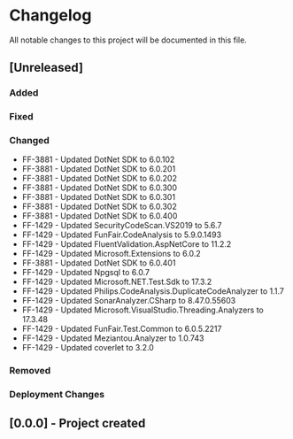 ﻿# Changelog
All notable changes to this project will be documented in this file.

<!--
Please ADD ALL Changes to the UNRELASED SECTION and not a specific release
-->

## [Unreleased]
### Added
### Fixed
### Changed
- FF-3881 - Updated DotNet SDK to 6.0.102
- FF-3881 - Updated DotNet SDK to 6.0.201
- FF-3881 - Updated DotNet SDK to 6.0.202
- FF-3881 - Updated DotNet SDK to 6.0.300
- FF-3881 - Updated DotNet SDK to 6.0.301
- FF-3881 - Updated DotNet SDK to 6.0.302
- FF-3881 - Updated DotNet SDK to 6.0.400
- FF-1429 - Updated SecurityCodeScan.VS2019 to 5.6.7
- FF-1429 - Updated FunFair.CodeAnalysis to 5.9.0.1493
- FF-1429 - Updated FluentValidation.AspNetCore to 11.2.2
- FF-1429 - Updated Microsoft.Extensions to 6.0.2
- FF-3881 - Updated DotNet SDK to 6.0.401
- FF-1429 - Updated Npgsql to 6.0.7
- FF-1429 - Updated Microsoft.NET.Test.Sdk to 17.3.2
- FF-1429 - Updated Philips.CodeAnalysis.DuplicateCodeAnalyzer to 1.1.7
- FF-1429 - Updated SonarAnalyzer.CSharp to 8.47.0.55603
- FF-1429 - Updated Microsoft.VisualStudio.Threading.Analyzers to 17.3.48
- FF-1429 - Updated FunFair.Test.Common to 6.0.5.2217
- FF-1429 - Updated Meziantou.Analyzer to 1.0.743
- FF-1429 - Updated coverlet to 3.2.0
### Removed
### Deployment Changes

<!--
Releases that have at least been deployed to staging, BUT NOT necessarily released to live.  Changes should be moved from [Unreleased] into here as they are merged into the appropriate release branch
-->
## [0.0.0] - Project created